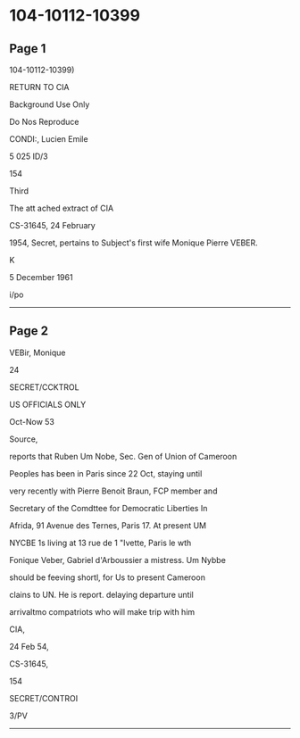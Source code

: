 # 104-10112-10399

## Page 1

104-10112-10399)

RETURN TO CIA

Background Use Only

Do Nos Reproduce

CONDI:, Lucien Emile

5 025 ID/3

154

Third

The att ached extract of CIA

CS-31645, 24 February

1954, Secret, pertains to Subject's first wife Monique Pierre VEBER.

K

5 December 1961

i/po

---

## Page 2

VEBir, Monique

24

SECRET/CCKTROL

US OFFICIALS ONLY

Oct-Now 53

Source,

reports that Ruben Um Nobe, Sec. Gen of Union of Cameroon

Peoples has been in Paris since 22 Oct, staying until

very recently with Pierre Benoit Braun, FCP member and

Secretary of the Comdttee for Democratic Liberties In

Afrida, 91 Avenue des Ternes, Paris 17. At present UM

NYCBE 1s living at 13 rue de 1 "Ivette, Paris le wth

Fonique Veber, Gabriel d'Arboussier a mistress. Um Nybbe

should be feeving shortl, for Us to present Cameroon

clains to UN. He is report. delaying departure until

arrivaltmo compatriots who will make trip with him

CIA,

24 Feb 54,

CS-31645,

154

SECRET/CONTROI

3/PV

---

